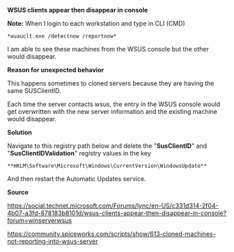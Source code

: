 **WSUS clients appear then disappear in console**

**Note:** When I login to each workstation and type in CLI (CMD)

    *wuauclt.exe /detectnow /reportnow*

I am able to see these machines from the WSUS console but the other would disappear.

**Reason for unexpected behavior** 

This happens sometimes to cloned servers because they are having the same SUSClientID.  

Each time the server contacts wsus, the entry in the WSUS console would get overwritten with the new server information and the existing machine would disappear.

**Solution**

Navigate to this registry path below and delete the "**SusClientID**" and "**SusClientIDValidation**" registry values in the key

    **HKLM\Software\Microsoft\Windows\CurrentVersion\WindowsUpdate**

And then restart the Automatic Updates service.

**Source**

https://social.technet.microsoft.com/Forums/lync/en-US/c331d314-2f04-4b07-a3fd-878183b8101d/wsus-clients-appear-then-disappear-in-console?forum=winserverwsus 

https://community.spiceworks.com/scripts/show/613-cloned-machines-not-reporting-into-wsus-server